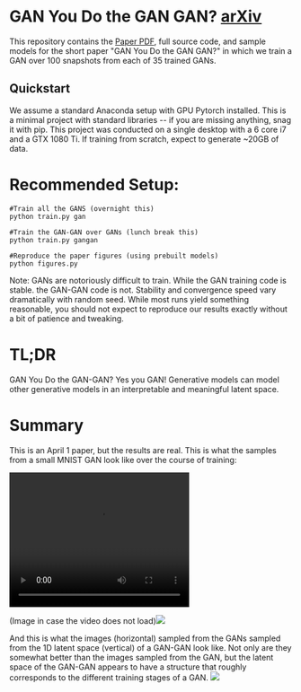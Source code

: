 [gan]: data/figures/gan_training.png
[gangan]: data/figures/gangan_sample.png

# GAN You Do the GAN GAN? [arXiv](https://arxiv.org/abs/1904.00724)
This repository contains the [Paper PDF](suarez_gangan.pdf), full source code, and sample models for the short paper "GAN You Do the GAN GAN?" in which we train a GAN over 100 snapshots from each of 35 trained GANs.

## Quickstart
We assume a standard Anaconda setup with GPU Pytorch installed. This is a minimal project with standard libraries -- if you are missing anything, snag it with pip. This project was conducted on a single desktop with a 6 core i7 and a GTX 1080 Ti. If training from scratch, expect to generate ~20GB of data.

# Recommended Setup:
```
#Train all the GANS (overnight this)
python train.py gan

#Train the GAN-GAN over GANs (lunch break this)
python train.py gangan

#Reproduce the paper figures (using prebuilt models)
python figures.py
```

Note: GANs are notoriously difficult to train. While the GAN training code is stable. the GAN-GAN code is not. Stability and convergence speed vary dramatically with random seed. While most runs yield something reasonable, you should not expect to reproduce our results exactly without a bit of patience and tweaking.

# TL;DR

GAN You Do the GAN-GAN? Yes you GAN! Generative models can model other generative models in an interpretable and meaningful latent space.

# Summary

This is an April 1 paper, but the results are real. This is what the samples from a small MNIST GAN look like over the course of training:

<video width="320" height="240" controls>
  <source src="data/gan/0/demo.mp4" type="video/mp4">
</video>

(Image in case the video does not load)![][gan]

And this is what the images (horizontal) sampled from the GANs sampled from the 1D latent space (vertical) of a GAN-GAN look like. Not only are they somewhat better than the images sampled from the GAN, but the latent space of the GAN-GAN appears to have a structure that roughly corresponds to the different training stages of a GAN.
![][gangan]
